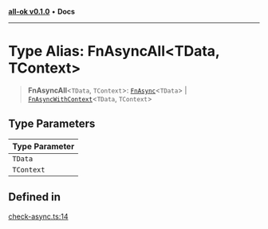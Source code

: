 [**all-ok v0.1.0**](../../README.md) • **Docs**

***

# Type Alias: FnAsyncAll\<TData, TContext\>

> **FnAsyncAll**\<`TData`, `TContext`\>: [`FnAsync`](FnAsync.md)\<`TData`\> \| [`FnAsyncWithContext`](FnAsyncWithContext.md)\<`TData`, `TContext`\>

## Type Parameters

| Type Parameter |
| ------ |
| `TData` |
| `TContext` |

## Defined in

[check-async.ts:14](https://github.com/oreshinya/all-ok/blob/7ad66c9c41377006d7fe2b9941a247cf80c6127d/src/check-async.ts#L14)
